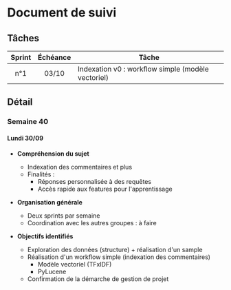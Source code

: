 # Document de suivi

## Tâches

| Sprint | Échéance | Tâche |
| :---: | :---: | --- |
| n°1 | 03/10 | Indexation v0 : workflow simple (modèle vectoriel) |

## Détail

### Semaine 40

#### Lundi 30/09

- **Compréhension du sujet**
    - Indexation des commentaires et plus
    - Finalités :
        - Réponses personnalisée à des requêtes
        - Accès rapide aux features pour l'apprentissage
- **Organisation générale**
    - Deux sprints par semaine
    - Coordination avec les autres groupes : à faire

- **Objectifs identifiés**
    - Exploration des données (structure) + réalisation d'un sample
    - Réalisation d'un workflow simple (indexation des commentaires)
        - Modèle vectoriel (TFxIDF)
        - PyLucene
    - Confirmation de la démarche de gestion de projet